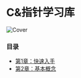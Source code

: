 # C&指针学习库
![Cover](https://img.alicdn.com/imgextra/i2/1996134523/O1CN01yNfvMl1jHaAPBZbn1_!!0-item_pic.jpg_430x430q90.jpg)

### 目录
- [第1章：快速入手](https://github.com/RosterMouch/C_and_Poiner/tree/master/chap1)
- [第2章：基本概念](https://github.com/RosterMouch/C_and_Poiner/tree/master/chap2)